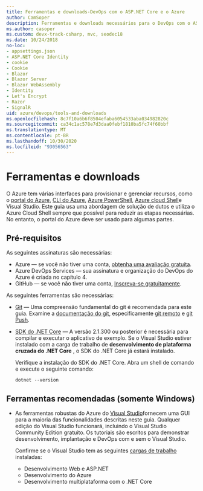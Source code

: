 ```yaml
---
title: Ferramentas e downloads-DevOps com o ASP.NET Core e o Azure
author: CamSoper
description: Ferramentas e downloads necessários para o DevOps com o ASP.NET Core e o Azure.
ms.author: casoper
ms.custom: devx-track-csharp, mvc, seodec18
ms.date: 10/24/2018
no-loc:
- appsettings.json
- ASP.NET Core Identity
- cookie
- Cookie
- Blazor
- Blazor Server
- Blazor WebAssembly
- Identity
- Let's Encrypt
- Razor
- SignalR
uid: azure/devops/tools-and-downloads
ms.openlocfilehash: 8c7f10a6b6f8504efaba6054533aba034982820c
ms.sourcegitcommit: ca34c1ac578e7d3daa0febf1810ba5fc74f60bbf
ms.translationtype: MT
ms.contentlocale: pt-BR
ms.lasthandoff: 10/30/2020
ms.locfileid: "93056563"
---
```

# <a name="tools-and-downloads"></a>Ferramentas e downloads

O Azure tem várias interfaces para provisionar e gerenciar recursos, como o [portal do Azure](https://portal.azure.com), [CLI do Azure](/cli/azure/), [Azure PowerShell](/powershell/azure/overview), [Azure cloud Shell](https://shell.azure.com/bash)e Visual Studio. Este guia usa uma abordagem de solução de dutos e utiliza o Azure Cloud Shell sempre que possível para reduzir as etapas necessárias. No entanto, o portal do Azure deve ser usado para algumas partes.

## <a name="prerequisites"></a>Pré-requisitos

As seguintes assinaturas são necessárias:

* Azure &mdash; se você não tiver uma conta, [obtenha uma avaliação gratuita](https://azure.microsoft.com/free/dotnet/).
* Azure DevOps Services &mdash; sua assinatura e organização do DevOps do Azure é criada no capítulo 4.
* GitHub &mdash; se você não tiver uma conta, [Inscreva-se gratuitamente](https://github.com/join).

As seguintes ferramentas são necessárias:

* [Git](https://git-scm.com/downloads) &mdash; Uma compreensão fundamental do git é recomendada para este guia. Examine a [documentação do git](https://git-scm.com/doc), especificamente [git remoto](https://git-scm.com/docs/git-remote) e [git Push](https://git-scm.com/docs/git-push).
* [SDK do .NET Core](https://dotnet.microsoft.com/download/) &mdash; A versão 2.1.300 ou posterior é necessária para compilar e executar o aplicativo de exemplo. Se o Visual Studio estiver instalado com a carga de trabalho de **desenvolvimento de plataforma cruzada do .NET Core** , o SDK do .NET Core já estará instalado.

    Verifique a instalação do SDK do .NET Core. Abra um shell de comando e execute o seguinte comando:

    ```dotnetcli
    dotnet --version
    ```

## <a name="recommended-tools-windows-only"></a>Ferramentas recomendadas (somente Windows)

* As ferramentas robustas do Azure do [Visual Studio](https://visualstudio.microsoft.com)fornecem uma GUI para a maioria das funcionalidades descritas neste guia. Qualquer edição do Visual Studio funcionará, incluindo o Visual Studio Community Edition gratuito. Os tutoriais são escritos para demonstrar desenvolvimento, implantação e DevOps com e sem o Visual Studio.

  Confirme se o Visual Studio tem as seguintes [cargas de trabalho](/visualstudio/install/modify-visual-studio) instaladas:

  * Desenvolvimento Web e ASP.NET
  * Desenvolvimento do Azure
  * Desenvolvimento multiplataforma com o .NET Core

